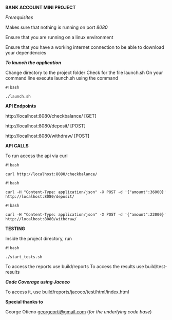 **BANK ACCOUNT MINI PROJECT**

*Prerequisites*

Makes sure that nothing is running on port *8080*

Ensure that you are running on a linux environment

Ensure that you have a working internet connection to be able to download your dependencies

***To launch the application***

Change directory to the project folder 
Check for the file launch.sh 
On your command line execute launch.sh using the command 

```
#!bash

./launch.sh
```

**API Endpoints**

http://localhost:8080/checkbalance/ [GET]

http://localhost:8080/deposit/ [POST]

http://localhost:8080/withdraw/ [POST]

**API CALLS**

To run access the api via curl

```
#!bash

curl http://localhost:8080/checkbalance/
```


```
#!bash

curl -H "Content-Type: application/json" -X POST -d '{"amount":36000}' http://localhost:8080/deposit/
```


```
#!bash

curl -H "Content-Type: application/json" -X POST -d '{"amount":22000}' http://localhost:8080/withdraw/
```

**TESTING**

Inside the project directory, run 
```
#!bash

./start_tests.sh
```

To access the reports use build/reports
To access the results use build/test-results


***Code Coverage using Jacoco***

To access it, use build/reports/jacoco/test/html/index.html

**Special thanks to**

George Otieno georgeorti@gmail.com (*for the underlying code base*)
